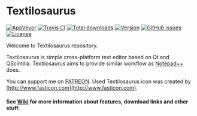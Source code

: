 Textilosaurus
=========

[![AppVeyor](https://img.shields.io/appveyor/ci/martinrotter/textilosaurus.svg?maxAge=360)](https://ci.appveyor.com/project/martinrotter/textilosaurus)
[![Travis CI](https://img.shields.io/travis/martinrotter/textilosaurus.svg?maxAge=360)](https://travis-ci.org/martinrotter/textilosaurus)
[![Total downloads](https://img.shields.io/github/downloads/martinrotter/textilosaurus/total.svg?maxAge=360)](http://www.somsubhra.com/github-release-stats/?username=martinrotter&repository=textilosaurus)
[![Version](https://img.shields.io/github/release/martinrotter/textilosaurus.svg?maxAge=360)](https://raw.githubusercontent.com/martinrotter/textilosaurus/master/resources/text/CHANGELOG)
[![GitHub issues](https://img.shields.io/github/issues/martinrotter/textilosaurus.svg?maxAge=360)](https://github.com/martinrotter/textilosaurus/issues)
[![License](https://img.shields.io/github/license/martinrotter/textilosaurus.svg?maxAge=360000)](https://github.com/martinrotter/textilosaurus/blob/master/LICENSE.md)

Welcome to Textilosaurus repository.

Textilosaurus is simple cross-platform text editor based on Qt and QScintilla. Textilosaurus aims to provide similar workflow as [Notepad++](https://notepad-plus-plus.org) does.

You can support me on [PATREON](https://www.patreon.com/martinrotter). Used Textilosaurus icon was created by [http://www.fasticon.com](http://www.fasticon.com).

#### See [Wiki](https://github.com/martinrotter/textilosaurus/wiki) for more information about features, download links and other stuff.

